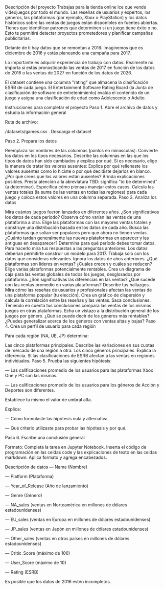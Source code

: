 Descripción del proyecto
Trabajas para la tienda online Ice que vende videojuegos por todo el mundo. Las reseñas de usuarios y expertos, los géneros, las plataformas (por ejemplo, Xbox o PlayStation) y los datos históricos sobre las ventas de juegos están disponibles en fuentes abiertas. Tienes que identificar patrones que determinen si un juego tiene éxito o no. Esto te permitirá detectar proyectos prometedores y planificar campañas publicitarias.

Delante de ti hay datos que se remontan a 2016. Imaginemos que es diciembre de 2016 y estás planeando una campaña para 2017.

Lo importante es adquirir experiencia de trabajo con datos. Realmente no importa si estás pronosticando las ventas de 2017 en función de los datos de 2016 o las ventas de 2027 en función de los datos de 2026.

El dataset contiene una columna "rating" que almacena la clasificación ESRB de cada juego. El Entertainment Software Rating Board (la Junta de clasificación de software de entretenimiento) evalúa el contenido de un juego y asigna una clasificación de edad como Adolescente o Adulto.

Instrucciones para completar el proyecto
Paso 1. Abre el archivo de datos y estudia la información general 

Ruta de archivo:

/datasets/games.csv . Descarga el dataset

Paso 2. Prepara los datos

Reemplaza los nombres de las columnas (ponlos en minúsculas).
Convierte los datos en los tipos necesarios.
Describe las columnas en las que los tipos de datos han sido cambiados y explica por qué.
Si es necesario, elige la manera de tratar los valores ausentes:
Explica por qué rellenaste los valores ausentes como lo hiciste o por qué decidiste dejarlos en blanco.
¿Por qué crees que los valores están ausentes? Brinda explicaciones posibles.
Presta atención a la abreviatura TBD: significa "to be determined" (a determinar). Especifica cómo piensas manejar estos casos.
Calcula las ventas totales (la suma de las ventas en todas las regiones) para cada juego y coloca estos valores en una columna separada.
Paso 3. Analiza los datos

Mira cuántos juegos fueron lanzados en diferentes años. ¿Son significativos los datos de cada período?
Observa cómo varían las ventas de una plataforma a otra. Elige las plataformas con las mayores ventas totales y construye una distribución basada en los datos de cada año. Busca las plataformas que solían ser populares pero que ahora no tienen ventas. ¿Cuánto tardan generalmente las nuevas plataformas en aparecer y las antiguas en desaparecer?
Determina para qué período debes tomar datos. Para hacerlo mira tus respuestas a las preguntas anteriores. Los datos deberían permitirte construir un modelo para 2017.
Trabaja solo con los datos que consideras relevantes. Ignora los datos de años anteriores.
¿Qué plataformas son líderes en ventas? ¿Cuáles crecen y cuáles se reducen? Elige varias plataformas potencialmente rentables.
Crea un diagrama de caja para las ventas globales de todos los juegos, desglosados por plataforma. ¿Son significativas las diferencias en las ventas? ¿Qué sucede con las ventas promedio en varias plataformas? Describe tus hallazgos.
Mira cómo las reseñas de usuarios y profesionales afectan las ventas de una plataforma popular (tu elección). Crea un gráfico de dispersión y calcula la correlación entre las reseñas y las ventas. Saca conclusiones.
Teniendo en cuenta tus conclusiones compara las ventas de los mismos juegos en otras plataformas.
Echa un vistazo a la distribución general de los juegos por género. ¿Qué se puede decir de los géneros más rentables? ¿Puedes generalizar acerca de los géneros con ventas altas y bajas?
Paso 4. Crea un perfil de usuario para cada región

Para cada región (NA, UE, JP) determina:

Las cinco plataformas principales. Describe las variaciones en sus cuotas de mercado de una región a otra.
Los cinco géneros principales. Explica la diferencia.
Si las clasificaciones de ESRB afectan a las ventas en regiones individuales.
Paso 5. Prueba las siguientes hipótesis:

— Las calificaciones promedio de los usuarios para las plataformas Xbox One y PC son las mismas.

— Las calificaciones promedio de los usuarios para los géneros de Acción y Deportes son diferentes.

Establece tu mismo el valor de umbral alfa.

Explica:

— Cómo formulaste las hipótesis nula y alternativa.

— Qué criterio utilizaste para probar las hipótesis y por qué.

Paso 6. Escribe una conclusión general

Formato: Completa la tarea en Jupyter Notebook. Inserta el código de programación en las celdas code y las explicaciones de texto en las celdas markdown. Aplica formato y agrega encabezados.

Descripción de datos
— Name (Nombre)

— Platform (Plataforma)

— Year_of_Release (Año de lanzamiento)

— Genre (Género) 

— NA_sales (ventas en Norteamérica en millones de dólares estadounidenses) 

— EU_sales (ventas en Europa en millones de dólares estadounidenses) 

— JP_sales (ventas en Japón en millones de dólares estadounidenses) 

— Other_sales (ventas en otros países en millones de dólares estadounidenses) 

— Critic_Score (máximo de 100) 

— User_Score (máximo de 10) 

— Rating (ESRB)

Es posible que los datos de 2016 estén incompletos.
